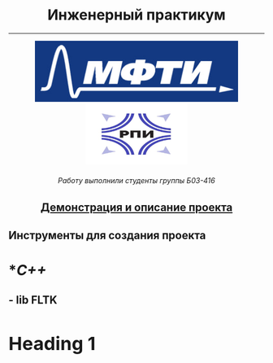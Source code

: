 <h1 align="center">Инженерный практикум</h1>

<hr>

<p align="center">
    <img src="logo.jpg" alt="logo" height="120" width="400"/>
    <img src="logo_2.jpg" alt="logo_2" height="120" width="200"/>
</p>

<h6 align="center">Работу выполнили студенты группы Б03-416</h6>

<h2 align="center"><a  href="https://solitairevue.firebaseapp.com">Демонстрация и описание проекта</a></h2>

## Инструменты для создания проекта

# **C++*


## - **lib FLTK**
<h1 style="font-size: 36px;">Heading 1</h1>

